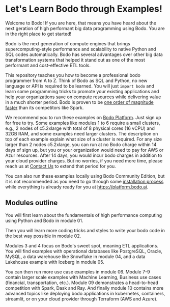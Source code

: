 # Let's Learn Bodo through Examples!

Welcome to Bodo! If you are here, that means you have heard about the next geration of high performant big data programming using Bodo. You are in the right place to get started!

Bodo is the next generation of compute engines that brings supercomputing-style performance and scalability to native Python and SQL codes automatically. Bodo has several advantages over other big data transformation systems that helped it stand out as one of the most performant and cost-effective ETL tools. 

This repository teaches you how to become a professional bodo programmer from A to Z. Think of Bodo as SQL and Python, no new language or API is required to be learned. You will just `import bodo` and learn some programming tricks to promote your existing applications and help your organizations save on compute resources while delivering value in a much shorter period. Bodo is proven to be [one order of magnitude faster](https://www.bodo.ai/blog/performance-and-cost-of-bodo-vs-spark-dask-ray) than its competitors like Spark. 

We recommend you to run these examples on [Bodo Platform](https://platform.bodo.ai/account/sign-up). Just sign up for free to try. Some examples like modules 1 to 6 require a small clusters, e.g., 2 nodes of c5.2xlarge with total of 8 physical cores (16 vCPU) and 32GB RAM, and some examples need larger clusters. The description on top of each example explain what size of a cluster is required. For any size larger than 2 nodes c5.2xlarge, you can run at no Bodo charge within 14 days of sign up, but you or your organization would need to pay for AWS or Azur resources. After 14 days, you would incur bodo charges in addition to your cloud provider charges. But no worries, if you need more time, please reach us at [Contact Us](https://www.bodo.ai/contact) to extend that period for you. 

You can also run these examples locally using Bodo Community Edition, but it is not recommended as you need to go through some [installation process](https://docs.bodo.ai/2022.7/installation_and_setup/install/#install) while everything is already ready for you at https://platform.bodo.ai.


## Modules outline

You will first learn about the fundamentals of high performance computing using Python and Bodo in module 01. 

Then you will learn more coding tricks and styles to write your bodo code in the best way possible in module 02. 

Modules 3 and 4 focus on Bodo's sweet spot, meaning ETL applications. You will find examples with operational databases like PostgreSQL, Oracle, MySQL, a data warehouse like Snowflake in module 04, and a data Lakehouse example with Iceberg in module 05. 

You can then run more use case examples in module 06. Module 7-9 contain larger scale examples with Machine Learning, Business use cases (financial, transportation, etc.). Module 09 demonstrates a head-to-head competition with Spark, Dask and Ray. And finally module 10 contains more advanced topics like deploying bodo applications in kubernetes, containers, streamlit, or on your cloud provider through Terraform (AWS and Azure). 

